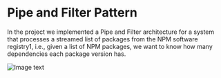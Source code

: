 # Pipe and Filter Pattern
In the project we implemented a Pipe and Filter architecture for a system that processes a streamed list of packages from the NPM software registry1, i.e., given a list
of NPM packages, we want to know how many dependencies each package version has.

![Image text](https://raw.github.com/yourName/repositpry/master/yourprojectName/img-folder/test.jpg)
